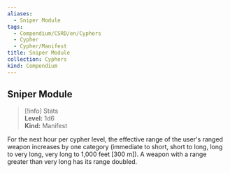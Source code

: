 ```yaml
---
aliases:
  - Sniper Module
tags:
  - Compendium/CSRD/en/Cyphers
  - Cypher
  - Cypher/Manifest
title: Sniper Module
collection: Cyphers
kind: Compendium
---
```

## Sniper Module  
>[!info] Stats  
> **Level:** 1d6  
> **Kind:** Manifest
  
For the next hour per cypher level, the effective range of the user's ranged weapon increases by one category (immediate to short, short to long, long to very long, very long to 1,000 feet [300 m]). A weapon with a range greater than very long has its range doubled.